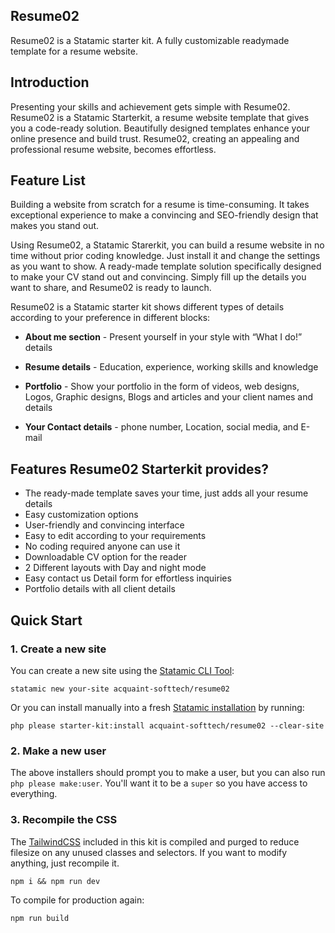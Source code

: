 ## Resume02

Resume02 is a Statamic starter kit. A fully customizable readymade template for a resume website. 

## Introduction 

Presenting your skills and achievement gets simple with Resume02. Resume02 is a Statamic Starterkit, a resume website template that gives you a code-ready solution. Beautifully designed templates enhance your online presence and build trust. Resume02, creating an appealing and professional resume website, becomes effortless.  

## Feature List 

Building a website from scratch for a resume is time-consuming. It takes exceptional experience to make a convincing and SEO-friendly design that makes you stand out.   

Using Resume02, a Statamic Starerkit, you can build a resume website in no time without prior coding knowledge. Just install it and change the settings as you want to show. A ready-made template solution specifically designed to make your CV stand out and convincing. Simply fill up the details you want to share, and Resume02 is ready to launch. 

Resume02 is a Statamic starter kit shows different types of details according to your preference in different blocks: 

- **About me section** - Present yourself in your style with “What I do!” details 

- **Resume details** - Education, experience, working skills and knowledge 

- **Portfolio** - Show your portfolio in the form of videos, web designs, Logos, Graphic designs, Blogs and articles and your client names and details 

- **Your Contact details** - phone number, Location, social media, and E-mail 

##  Features Resume02 Starterkit provides? 

- The ready-made template saves your time, just adds all your resume details 
- Easy customization options 
- User-friendly and convincing interface  
- Easy to edit according to your requirements  
- No coding required anyone can use it 
- Downloadable CV option for the reader  
- 2 Different layouts with Day and night mode  
- Easy contact us Detail form for effortless inquiries  
- Portfolio details with all client details 

## Quick Start

### 1. Create a new site

You can create a new site using the [Statamic CLI Tool](https://github.com/statamic/cli):

```
statamic new your-site acquaint-softtech/resume02
```

Or you can install manually into a fresh [Statamic installation](https://statamic.dev/installation) by running:

```
php please starter-kit:install acquaint-softtech/resume02 --clear-site
```

### 2. Make a new user

The above installers should prompt you to make a user, but you can also run `php please make:user`. You'll want it to be a `super` so you have access to everything.

### 3. Recompile the CSS

The [TailwindCSS](https://tailwindcss.com/) included in this kit is compiled and purged to reduce filesize on any unused classes and selectors. If you want to modify anything, just recompile it.

```
npm i && npm run dev
```

To compile for production again:

```
npm run build
```